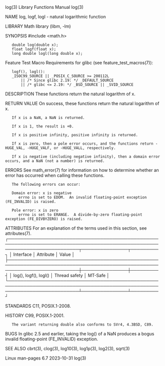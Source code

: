 log(3)								   Library Functions Manual								log(3)

NAME
       log, logf, logl - natural logarithmic function

LIBRARY
       Math library (libm, -lm)

SYNOPSIS
       #include <math.h>

       double log(double x);
       float logf(float x);
       long double logl(long double x);

   Feature Test Macro Requirements for glibc (see feature_test_macros(7)):

       logf(), logl():
	   _ISOC99_SOURCE || _POSIX_C_SOURCE >= 200112L
	       || /* Since glibc 2.19: */ _DEFAULT_SOURCE
	       || /* glibc <= 2.19: */ _BSD_SOURCE || _SVID_SOURCE

DESCRIPTION
       These functions return the natural logarithm of x.

RETURN VALUE
       On success, these functions return the natural logarithm of x.

       If x is a NaN, a NaN is returned.

       If x is 1, the result is +0.

       If x is positive infinity, positive infinity is returned.

       If x is zero, then a pole error occurs, and the functions return -HUGE_VAL, -HUGE_VALF, or -HUGE_VALL, respectively.

       If x is negative (including negative infinity), then a domain error occurs, and a NaN (not a number) is returned.

ERRORS
       See math_error(7) for information on how to determine whether an error has occurred when calling these functions.

       The following errors can occur:

       Domain error: x is negative
	      errno is set to EDOM.  An invalid floating-point exception (FE_INVALID) is raised.

       Pole error: x is zero
	      errno is set to ERANGE.  A divide-by-zero floating-point exception (FE_DIVBYZERO) is raised.

ATTRIBUTES
       For an explanation of the terms used in this section, see attributes(7).
       ┌───────────────────────────────────────────────────────────────────────────────────────────────────────────────────────────┬───────────────┬─────────┐
       │ Interface														   │ Attribute	   │ Value   │
       ├───────────────────────────────────────────────────────────────────────────────────────────────────────────────────────────┼───────────────┼─────────┤
       │ log(), logf(), logl()													   │ Thread safety │ MT-Safe │
       └───────────────────────────────────────────────────────────────────────────────────────────────────────────────────────────┴───────────────┴─────────┘

STANDARDS
       C11, POSIX.1-2008.

HISTORY
       C99, POSIX.1-2001.

       The variant returning double also conforms to SVr4, 4.3BSD, C89.

BUGS
       In glibc 2.5 and earlier, taking the log() of a NaN produces a bogus invalid floating-point (FE_INVALID) exception.

SEE ALSO
       cbrt(3), clog(3), log10(3), log1p(3), log2(3), sqrt(3)

Linux man-pages 6.7							  2023-10-31									log(3)
